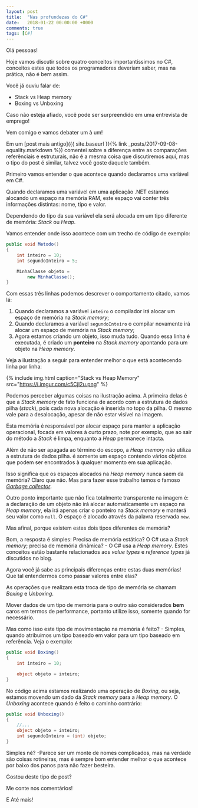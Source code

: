 ```yaml
---
layout: post
title:  "Nas profundezas do C#"
date:   2018-01-22 00:00:00 +0000
comments: true
tags: [C#]
---
```


Olá pessoas!

Hoje vamos discutir sobre quatro conceitos importantíssimos no C#, conceitos estes que todos os programadores deveriam saber, mas na prática, não é bem assim.

Você já ouviu falar de: 

* Stack vs Heap memory
* Boxing vs Unboxing

Caso não esteja afiado, você pode ser surpreendido em uma entrevista de emprego!

Vem comigo e vamos debater um à um!
<!--more-->

Em um [post mais antigo]({{ site.baseurl }}{% link _posts/2017-09-08-equality.markdown %}) comentei sobre a diferença entre as comparações referênciais e estruturais, não é a mesma coisa que discutiremos aqui, mas o tipo do post é similar, talvez você goste daquele também.

Primeiro vamos entender o que acontece quando declaramos uma variável em C#.

Quando declaramos uma variável em uma aplicação .NET estamos alocando um espaço na memória RAM, este espaço vai conter três informações distintas: nome, tipo e valor.

Dependendo do tipo da sua variável ela será alocada em um tipo diferente de memória: *Stack* ou *Heap*.

Vamos entender onde isso acontece com um trecho de código de exemplo:

```csharp
public void Metodo()
{
    int inteiro = 10;
    int segundoInteiro = 5;

    MinhaClasse objeto = 
        new MinhaClasse();
}
```
Com essas três linhas podemos descrever o comportamento citado, vamos lá:

1. Quando declaramos a variável `inteiro` o compilador irá alocar um espaço de memória na *Stack memory*;
2. Quando declaramos a variável `segundoInteiro` o compilar novamente irá alocar um espaço de memória na *Stack memory*;
3. Agora estamos criando um objeto, isso muda tudo. Quando essa linha é executada, é criado um **ponteiro** na *Stack memory* apontando para um objeto na *Heap memory*.

Veja a ilustração a seguir para entender melhor o que está acontecendo linha por linha:

{% include img.html caption="Stack vs Heap Memory" src="https://i.imgur.com/c5CjI2u.png" %}

Podemos perceber algumas coisas na ilustração acima. A primeira delas é que a *Stack memory* de fato funciona de acordo com a estrutura de dados pilha (*stack*), pois cada nova alocação é inserida no topo da pilha. O mesmo vale para a desalocação, apesar de não estar visível na imagem.

Esta memória é responsável por alocar espaço para manter a aplicação operacional, focada em valores à curto prazo, note por exemplo, que ao sair do método a *Stack* é limpa, enquanto a *Heap* permanece intacta.

Além de não ser apagada ao término do escopo, a *Heap memory* não utiliza a estrutura de dados pilha. é somente um espaço contendo vários objetos que podem ser encontrados à qualquer momento em sua aplicação.

Isso significa que os espaços alocados na *Heap memory* nunca saem da memória? Claro que não. Mas para fazer esse trabalho temos o famoso [*Garbage collector*](https://docs.microsoft.com/en-us/dotnet/standard/garbage-collection/).

Outro ponto importante que não fica totalmente transparente na imagem é: a declaração de um objeto não irá alocar automaticamente um espaço na *Heap memory*, ela irá apenas criar o ponteiro na *Stack memory* e manterá seu valor como `null`. O espaço é alocado através da palavra reservada `new`.

Mas afinal, porque existem estes dois tipos diferentes de memória?

Bom, a resposta é simples: Precisa de memória estática? O C# usa a *Stack memory*; precisa de memória dinâmica? - O C# usa a *Heap memory*. Estes conceitos estão bastante relacionados aos *value types* e *reference types* já discutidos no blog.

Agora você já sabe as principais diferenças entre estas duas memórias! Que tal entendermos como passar valores entre elas?

As operações que realizam esta troca de tipo de memória se chamam *Boxing* e *Unboxing*.

Mover dados de um tipo de memória para o outro são considerados **bem** caros em termos de performance, portanto utilize isso, somente quando for necessário.

Mas como isso este tipo de movimentação na memória é feito? - Simples, quando atribuímos um tipo baseado em valor para um tipo baseado em referência. Veja o exemplo:

```csharp
public void Boxing()
{
    int inteiro = 10;

    object objeto = inteiro;
}
```

No código acima estamos realizando uma operação de *Boxing*, ou seja, estamos movendo um dado da *Stack memory* para a *Heap memory*. O *Unboxing* acontece quando é feito o caminho contrário:

```csharp
public void Unboxing()
{
    //...
    object objeto = inteiro;
    int segundoInteiro = (int) objeto;
}
```

Simples né? -Parece ser um monte de nomes complicados, mas na verdade são coisas rotineiras, mas é sempre bom entender melhor o que acontece por baixo dos panos para não fazer besteira.

Gostou deste tipo de post?

Me conte nos comentários!

E Até mais!